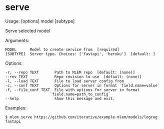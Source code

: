 # serve
Usage:  [options] model [subtype]

Serve selected model

Arguments:

	MODEL      Model to create service from  [required]
	[SUBTYPE]  Server type. Choices: ['fastapi', 'heroku']  [default: ]

Options:

	-r, --repo TEXT       Path to MLEM repo  [default: (none)]
	--rev TEXT            Repo revision to use  [default: (none)]
	-l, --load TEXT       File to load server config from
	-c, --conf TEXT       Options for server in format `field.name=value`
	-f, --file_conf TEXT  File with options for server in format
                        `field.name=path_to_config`
	--help                Show this message and exit.

Examples:

    $ mlem serve https://github.com/iterative/example-mlem/models/logreg fastapi
